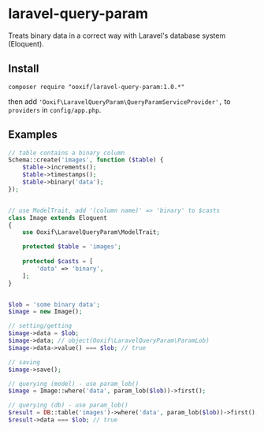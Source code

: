 laravel-query-param
===================

Treats binary data in a correct way with Laravel's database system (Eloquent).

Install
-------
`composer require "ooxif/laravel-query-param:1.0.*"`

then add `'Ooxif\LaravelQueryParam\QueryParamServiceProvider',` to `providers` in `config/app.php`.

Examples
--------
```php
// table contains a binary column
Schema::create('images', function ($table) {
    $table->increments();
    $table->timestamps();
    $table->binary('data');
});


// use ModelTrait, add '(column name)' => 'binary' to $casts
class Image extends Eloquent
{
    use Ooxif\LaravelQueryParam\ModelTrait;

    protected $table = 'images';
    
    protected $casts = [
        'data' => 'binary',
    ];
}


$lob = 'some binary data'; 
$image = new Image();

// setting/getting 
$image->data = $lob;
$image->data; // object(Ooxif\LaravelQueryParam\ParamLob)
$image->data->value() === $lob; // true

// saving
$image->save();

// querying (model) - use param_lob()
$image = Image::where('data', param_lob($lob))->first();

// querying (db) - use param_lob()
$result = DB::table('images')->where('data', param_lob($lob))->first();
$result->data === $lob; // true
```
